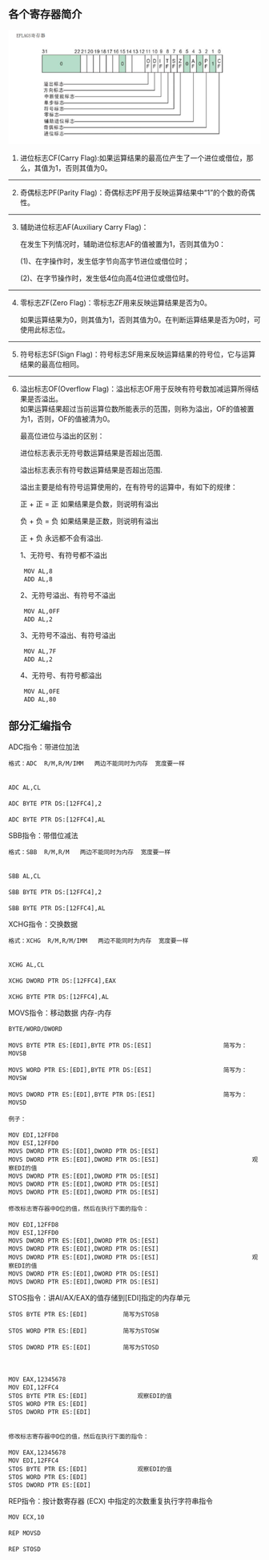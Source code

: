 ## 各个寄存器简介
![eflags](https://github.com/Buci-1/Reverse/blob/main/2.EFLAGS%E5%AF%84%E5%AD%98%E5%99%A8(2015-01-19)/Image/Eflag%E5%AF%84%E5%AD%98%E5%99%A8.png)
1. 进位标志CF(Carry Flag):如果运算结果的最高位产生了一个进位或借位，那么，其值为1，否则其值为0。
*** 
2. 奇偶标志PF(Parity Flag)：奇偶标志PF用于反映运算结果中“1”的个数的奇偶性。
***
3. 辅助进位标志AF(Auxiliary Carry Flag)：							
								
	在发生下列情况时，辅助进位标志AF的值被置为1，否则其值为0：							
								
	(1)、在字操作时，发生低字节向高字节进位或借位时；							
								
	(2)、在字节操作时，发生低4位向高4位进位或借位时。							
***
4. 零标志ZF(Zero Flag)：零标志ZF用来反映运算结果是否为0。  

	如果运算结果为0，则其值为1，否则其值为0。在判断运算结果是否为0时，可使用此标志位。
***
5. 符号标志SF(Sign Flag)：符号标志SF用来反映运算结果的符号位，它与运算结果的最高位相同。
***		
					
6. 溢出标志OF(Overflow Flag)：溢出标志OF用于反映有符号数加减运算所得结果是否溢出。							
	如果运算结果超过当前运算位数所能表示的范围，则称为溢出，OF的值被置为1，否则，OF的值被清为0。							
								
								
	最高位进位与溢出的区别：							
								
								
	进位标志表示无符号数运算结果是否超出范围.							
								
	溢出标志表示有符号数运算结果是否超出范围.							
								
	溢出主要是给有符号运算使用的，在有符号的运算中，有如下的规律：							
								
	正 + 正 = 正 如果结果是负数，则说明有溢出							
								
	负 + 负 = 负 如果结果是正数，则说明有溢出							
								
	正 + 负 永远都不会有溢出.							

	1、无符号、有符号都不溢出				
					
		MOV AL,8			
		ADD AL,8			
					
	2、无符号溢出、有符号不溢出				
					
		MOV AL,0FF			
		ADD AL,2			
					
	3、无符号不溢出、有符号溢出				
					
		MOV AL,7F			
		ADD AL,2			
					
	4、无符号、有符号都溢出				
					
		MOV AL,0FE			
		ADD AL,80		

## 部分汇编指令
ADC指令：带进位加法								
								
	格式：ADC  R/M,R/M/IMM   两边不能同时为内存  宽度要一样							
								
								
	ADC AL,CL							
								
	ADC BYTE PTR DS:[12FFC4],2							
								
	ADC BYTE PTR DS:[12FFC4],AL							
								
SBB指令：带借位减法								
								
	格式：SBB  R/M,R/M   两边不能同时为内存  宽度要一样							
								
								
	SBB AL,CL							
								
	SBB BYTE PTR DS:[12FFC4],2							
								
	SBB BYTE PTR DS:[12FFC4],AL							
								
XCHG指令：交换数据								
								
	格式：XCHG  R/M,R/M/IMM   两边不能同时为内存  宽度要一样							
								
								
	XCHG AL,CL							
								
	XCHG DWORD PTR DS:[12FFC4],EAX							
								
	XCHG BYTE PTR DS:[12FFC4],AL							
								
MOVS指令：移动数据  内存-内存								
								
	BYTE/WORD/DWORD							
								
	MOVS BYTE PTR ES:[EDI],BYTE PTR DS:[ESI]					简写为：MOVSB		
								
	MOVS WORD PTR ES:[EDI],BYTE PTR DS:[ESI]					简写为：MOVSW		
								
	MOVS DWORD PTR ES:[EDI],BYTE PTR DS:[ESI]					简写为：MOVSD		
								
	例子：							
								
	MOV EDI,12FFD8							
	MOV ESI,12FFD0							
	MOVS DWORD PTR ES:[EDI],DWORD PTR DS:[ESI]							
	MOVS DWORD PTR ES:[EDI],DWORD PTR DS:[ESI]							观察EDI的值
	MOVS DWORD PTR ES:[EDI],DWORD PTR DS:[ESI]							
	MOVS DWORD PTR ES:[EDI],DWORD PTR DS:[ESI]							
	MOVS DWORD PTR ES:[EDI],DWORD PTR DS:[ESI]							
								
	修改标志寄存器中D位的值，然后在执行下面的指令：							
								
	MOV EDI,12FFD8							
	MOV ESI,12FFD0							
	MOVS DWORD PTR ES:[EDI],DWORD PTR DS:[ESI]							
	MOVS DWORD PTR ES:[EDI],DWORD PTR DS:[ESI]							
	MOVS DWORD PTR ES:[EDI],DWORD PTR DS:[ESI]							观察EDI的值
	MOVS DWORD PTR ES:[EDI],DWORD PTR DS:[ESI]							
	MOVS DWORD PTR ES:[EDI],DWORD PTR DS:[ESI]							
								
								
								
								
STOS指令：讲Al/AX/EAX的值存储到[EDI]指定的内存单元								
								
								
	STOS BYTE PTR ES:[EDI]			简写为STOSB				
								
	STOS WORD PTR ES:[EDI]			简写为STOSW				
								
	STOS DWORD PTR ES:[EDI]			简写为STOSD				
								
								
								
	MOV EAX,12345678							
	MOV EDI,12FFC4							
	STOS BYTE PTR ES:[EDI]				观察EDI的值			
	STOS WORD PTR ES:[EDI]							
	STOS DWORD PTR ES:[EDI]							
								
								
	修改标志寄存器中D位的值，然后在执行下面的指令：							
								
	MOV EAX,12345678							
	MOV EDI,12FFC4							
	STOS BYTE PTR ES:[EDI]				观察EDI的值			
	STOS WORD PTR ES:[EDI]							
	STOS DWORD PTR ES:[EDI]							
								
								
REP指令：按计数寄存器 (ECX) 中指定的次数重复执行字符串指令								
								
	MOV ECX,10							
								
	REP MOVSD							
								
	REP STOSD							
	

								
								

